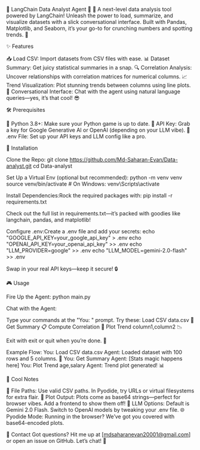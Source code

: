 🌟 LangChain Data Analyst Agent 🌟
🚀 A next-level data analysis tool powered by LangChain! Unleash the power to load, summarize, and visualize datasets with a slick conversational interface. Built with Pandas, Matplotlib, and Seaborn, it’s your go-to for crunching numbers and spotting trends. 🎉

✨ Features

📥 Load CSV: Import datasets from CSV files with ease.
📊 Dataset Summary: Get juicy statistical summaries in a snap.
🔍 Correlation Analysis: Uncover relationships with correlation matrices for numerical columns.
📈 Trend Visualization: Plot stunning trends between columns using line plots.
💬 Conversational Interface: Chat with the agent using natural language queries—yes, it’s that cool! 😎

🛠️ Prerequisites

🐍 Python 3.8+: Make sure your Python game is up to date.
🔑 API Key: Grab a key for Google Generative AI or OpenAI (depending on your LLM vibe).
🌱 .env File: Set up your API keys and LLM config like a pro.

🚀 Installation

Clone the Repo:
git clone https://github.com/Md-Saharan-Evan/Data-analyst.git
cd Data-analyst

Set Up a Virtual Env (optional but recommended):
python -m venv venv
source venv/bin/activate # On Windows: venv\Scripts\activate

Install Dependencies:Rock the required packages with:
pip install -r requirements.txt

Check out the full list in requirements.txt—it’s packed with goodies like langchain, pandas, and matplotlib!

Configure .env:Create a .env file and add your secrets:
echo "GOOGLE_API_KEY=your_google_api_key" > .env
echo "OPENAI_API_KEY=your_openai_api_key" >> .env
echo "LLM_PROVIDER=google" >> .env
echo "LLM_MODEL=gemini-2.0-flash" >> .env

Swap in your real API keys—keep it secure! 🔒

🎮 Usage

Fire Up the Agent:
python main.py

Chat with the Agent:

Type your commands at the "You: " prompt. Try these:
Load CSV data.csv 🚗
Get Summary 📋
Compute Correlation 🔗
Plot Trend column1,column2 📉

Exit with exit or quit when you’re done. 👋

Example Flow:
You: Load CSV data.csv
Agent: Loaded dataset with 100 rows and 5 columns. 🎉
You: Get Summary
Agent: [Stats magic happens here]
You: Plot Trend age,salary
Agent: Trend plot generated! 📊

🌈 Cool Notes

📂 File Paths: Use valid CSV paths. In Pyodide, try URLs or virtual filesystems for extra flair.
🎨 Plot Output: Plots come as base64 strings—perfect for browser vibes. Add a frontend to show them off!
🤖 LLM Options: Default is Gemini 2.0 Flash. Switch to OpenAI models by tweaking your .env file.
🌐 Pyodide Mode: Running in the browser? We’ve got you covered with base64-encoded plots.

📩 Contact
Got questions? Hit me up at [mdsaharanevan20001@gmail.com] or open an issue on GitHub. Let’s chat! 💬
